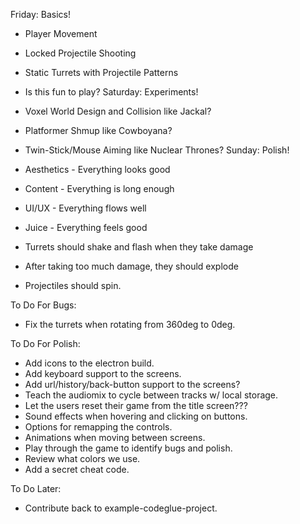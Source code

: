 Friday: Basics!
- Player Movement
- Locked Projectile Shooting
- Static Turrets with Projectile Patterns
- Is this fun to play?
Saturday: Experiments!
- Voxel World Design and Collision like Jackal?
- Platformer Shmup like Cowboyana?
- Twin-Stick/Mouse Aiming like Nuclear Thrones?
Sunday: Polish!
- Aesthetics - Everything looks good
- Content - Everything is long enough
- UI/UX - Everything flows well
- Juice - Everything feels good

- Turrets should shake and flash when they take damage
- After taking too much damage, they should explode
- Projectiles should spin.

To Do For Bugs:
- Fix the turrets when rotating from 360deg to 0deg.

To Do For Polish:
- Add icons to the electron build.
- Add keyboard support to the screens.
- Add url/history/back-button support to the screens?
- Teach the audiomix to cycle between tracks w/ local storage.
- Let the users reset their game from the title screen???
- Sound effects when hovering and clicking on buttons.
- Options for remapping the controls.
- Animations when moving between screens.
- Play through the game to identify bugs and polish.
- Review what colors we use.
- Add a secret cheat code.

To Do Later:
- Contribute back to example-codeglue-project.

